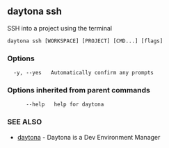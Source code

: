 ## daytona ssh

SSH into a project using the terminal

```
daytona ssh [WORKSPACE] [PROJECT] [CMD...] [flags]
```

### Options

```
  -y, --yes   Automatically confirm any prompts
```

### Options inherited from parent commands

```
      --help   help for daytona
```

### SEE ALSO

* [daytona](daytona.md)	 - Daytona is a Dev Environment Manager

